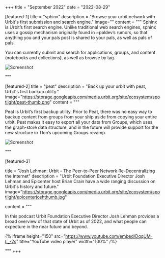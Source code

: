+++
title = "September 2022"
date = "2022-08-29"

[featured-1]
title = "sphinx"
description = "Browse your urbit network with Urbit's first submission and search engine."
image=""
content = """
Sphinx is Urbit’s first search engine.  Unlike traditional web search engines, sphinx uses a gossip mechanism originally found in ~paldev’s rumors, so that anything you and your pals post is shared to your pals, as well as pals of pals.

You can currently submit and search for applications, groups, and content (notebooks and collections), as well as browse by tag.

![Screenshot](https://storage.googleapis.com/media.urbit.org/site/ecosystem/applications/sphinx2.png)

"""

[featured-2]
title = "peat"
description = "Back up your urbit with peat, Urbit's first backup utility."
image="https://storage.googleapis.com/media.urbit.org/site/ecosystem/spotlight/peat-thumb.png"
content = """

Peat is Urbit’s first backup utility.  Prior to Peat, there was no easy way to backup content from groups from your ship aside from copying your entire urbit.  Peat makes it easy to export all your data from Groups, which uses the graph-store data structure, and in the future will provide support for the new structure in Tlon’s upcoming Groups revamp.

![Screenshot](https://storage.googleapis.com/media.urbit.org/site/ecosystem/applications/peat.png)


"""

[featured-3]

title = "Josh Lehman: Urbit – The Peer-to-Peer Network Re-Decentralizing the Internet"
description = "Urbit Foundation Executive Director Josh Lehman and Epicenter host Brian Crain have a wide ranging discussion on Urbit's history and future."
image="https://storage.googleapis.com/media.urbit.org/site/ecosystem/spotlight/epicenterjoshthumb.jpg"

content = """

In this podcast Urbit Foundation Executive Director Josh Lehman provides a broad overview of that state of Urbit as of 2022, and what people can expecture in the near future and beyond.

{% iframe height="150" src="https://www.youtube.com/embed/DqqUM-L_-2s" title="YouTube video player" width="100%" /%}


"""
+++
